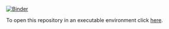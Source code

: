 [![Binder](https://mybinder.org/badge_logo.svg)](https://mybinder.org/v2/gh/rayhaneh/python-workshop/master?filepath=%2Fcourse_material)

To open this repository in an executable environment click [here](https://mybinder.org/v2/gh/rayhaneh/python-workshop/master?filepath=%2Fcourse_material).
